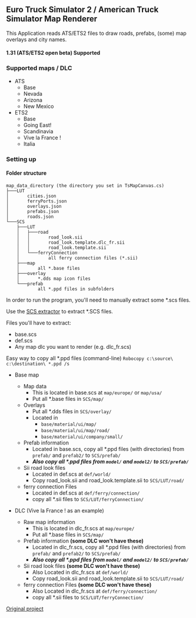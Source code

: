 ## Euro Truck Simulator 2 / American Truck Simulator Map Renderer

This Application reads ATS/ETS2 files to draw roads, prefabs, (some) map overlays and city names.

#### 1.31 (ATS/ETS2 open beta) Supported

### Supported maps / DLC
- ATS
    - Base
    - Nevada
    - Arizona
    - New Mexico
- ETS2
    - Base
    - Going East!
    - Scandinavia
    - Vive la France !
    - Italia

### Setting up
#### Folder structure
```
map_data_directory (the directory you set in TsMapCanvas.cs)
├───LUT
│       cities.json
│       ferryPorts.json
│       overlays.json
│       prefabs.json
│       roads.json
└───SCS
    ├───LUT
    │   ├───road
    │   │       road_look.sii
    │   │       road_look.template.dlc_fr.sii
    │   │       road_look.template.sii
    │   └───ferryConnection
    │           all ferry connection files (*.sii)
    ├───map
    │       all *.base files
    ├───overlay
    │       *.dds map icon files
    └───prefab
            all *.ppd files in subfolders
```

In order to run the program, you'll need to manually extract some \*.scs files.

Use the [SCS extractor](http://modding.scssoft.com/wiki/Documentation/Tools/Game_Archive_Extractor) to extract \*.SCS files.

Files you'll have to extract:
- base.scs
- def.scs
- Any map dlc you want to render (e.g. dlc_fr.scs)

Easy way to copy all \*.ppd files (command-line) `Robocopy c:\source\ c:\destination\ *.ppd /s`

- Base map
    - Map data
        - This is located in base.scs at `map/europe/` or `map/usa/`
        - Put all \*.base files in `SCS/map/`
    - Overlays
        - Put all \*.dds files in `SCS/overlay/`
        - Located in
            - `base/material/ui/map/`
            - `base/material/ui/map/road/`
            - `base/material/ui/company/small/`
    - Prefab information
        - Located in base.scs, copy all \*.ppd files (with directories) from `prefab/` and `prefab2/` to `SCS/prefab/`
        - ***Also copy all \*.ppd files from `model/` and `model2/` to `SCS/prefab/`***
    - Sii road look files
        - Located in def.scs at `def/world/`
        - Copy road_look.sii and road_look.template.sii to `SCS/LUT/road/`
    - ferry connection Files
        - Located in def.scs at `def/ferry/connection/`
        - copy all \*.sii files to `SCS/LUT/ferryConnection/`


- DLC (Vive la France ! as an example)
    - Raw map information
        - This is located in dlc_fr.scs at `map/europe/`
        - Put all \*.base files in `SCS/map/`
    - Prefab information **(some DLC won't have these)**
        - Located in dlc_fr.scs, copy all \*.ppd files (with directories) from `prefab/` and `prefab2/` to `SCS/prefab/`
        - ***Also copy all \*.ppd files from `model/` and `model2/` to `SCS/prefab/`***
    - Sii road look files **(some DLC won't have these)**
        - Also Located in dlc_fr.scs at `def/world/`
        - Copy road_look.sii and road_look.template.sii to `SCS/LUT/road/`
    - ferry connection Files **(some DLC won't have these)**
        - Also Located in dlc_fr.scs at `def/ferry/connection/`
        - copy all \*.sii files to `SCS/LUT/ferryConnection/`

[Original project](https://github.com/nlhans/ets2-map)
